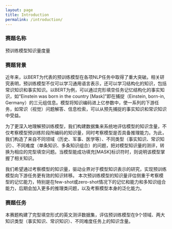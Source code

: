 ```yaml
---
layout: page
title: Introduction
permalink: /introduction/
---
```


### 赛题名称
<p> 预训练模型知识量度量</p>


### 赛题背景
<p> 近年来，以BERT为代表的预训练模型在各项NLP任务中取得了重大突破。相关研究表明，预训练模型不仅可以学习通用语言表示，还可以学习结构化的知识，包括常识知识和事实知识。以BERT为例，可以通过完形填空任务记忆结构化的事实知识，如“Einstein was born in the country [Mask]”即在捕捉（Einstein, born-in, Germany）的三元组信息。模型将知识编码进上亿参数中，使一系列的下游任务，如常识（视觉）问题解答、信息检索，可以从预先捕捉的事实知识和常识知识中受益。</p>
<p> 为了更深入地理解预训练模型，我们构建数据集来系统地评估模型的知识含量，不仅考察模型预训练阶段所编码的知识量，同时考察模型是否具备推理能力。为此，我们构造了来自不同领域（历史、军事、医学等）、不同类型（事实知识、常识知识）、不同难度（单条知识、多条知识组合）的问题，把对模型知识量的测评，转换为相应的完型填空问题。当模型能成功填充[MASK]标识符时，则说明该模型掌握了相关知识。</p>
<p> 我们希望通过考察模型的知识量，驱动业界对于模型知识表示的研究，实现预训练模型向下游任务更有效的知识转移。 本次预训练模型的知识量评估侧重于考察模型的记忆能力，特别是在few-shot或zero-shot情况下的记忆和能力和多知识组合能力，后期会加入更多的推理类问题，以及考察模型本身的泛化能力。</p>


### 赛题任务
<p> 本赛题构建了完型填空形式的英文测评数据集，评估预训练模型在9个领域、两大知识类型（事实知识、常识知识）、不同难度任务上的知识含量。</p>
